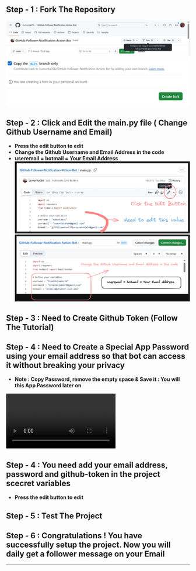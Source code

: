 ## Step - 1 : Fork The Repository

![alt text](image.png)
![alt text](image-1.png)

## Step - 2 : Click and Edit the main.py file ( Change Github Username and Email)

- **Press the edit button to edit**
- **Change the Github Username and Email Address in the code**
- **useremail = botmail = Your Email Address**
![alt text](image3.excalidraw.png)
![alt text](editmainpy.excalidraw.png)

## Step - 3 : Need to Create Github Token (Follow The Tutorial)


## Step - 4 : Need to Create a Special App Password using your email address so that bot can access it without breaking your privacy
- **Note : Copy Password, remove the empty space & Save it : You will this App Password later on**

<video controls>
  <source src="apptoken.mp4" type="video/mp4">
</video>


## Step - 4 : You need add your email address, password and github-token in the project scecret variables
- **Press the edit button to edit**

## Step - 5 : Test The Project

## Step - 6 : Congratulations ! You have successfully setup the project. Now you will daily get a follower message on your Email

<hr>

